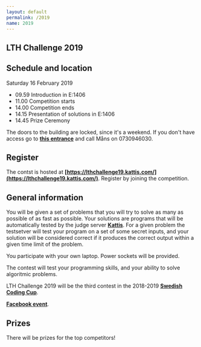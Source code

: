 ```yaml
---
layout: default
permalink: /2019
name: 2019
---
```


## LTH Challenge 2019
## Schedule and location
Saturday 16 February 2019
- 09.59 Introduction in E:1406
- 11.00 Competition starts
- 14.00 Competition ends
- 14.15 Presentation of solutions in E:1406
- 14.45 Prize Ceremony

The doors to the building are locked, since it's a weekend. If you don't have access go to **[this entrance](https://goo.gl/maps/YQGmE5yuW5C2)** and call Måns on 0730946030.

## Register
The contst is hosted at **[https://lthchallenge19.kattis.com/](https://lthchallenge19.kattis.com/)**. Register by joining the competition.

## General information
You will be given a set of problems that you will try to solve as many as possible of as fast as possible. Your solutions are programs that will be automatically tested by the judge server **[Kattis](https://open.kattis.com)**. For a given problem the testsetver will test your program on a set of some secret inputs, and your solution will be considered correct if it produces the correct output within a given time limit of the problem.

You participate with your own laptop. Power sockets will be provided.

The contest will test your programming skills, and your ability to solve algoritmic problems.

LTH Challenge 2019 will be the third contest in the 2018-2019 **[Swedish Coding Cup](http://codingcup.se/)**.

**[Facebook event](https://www.facebook.com/events/2151930584864217/)**.

## Prizes
There will be prizes for the top competitors!
